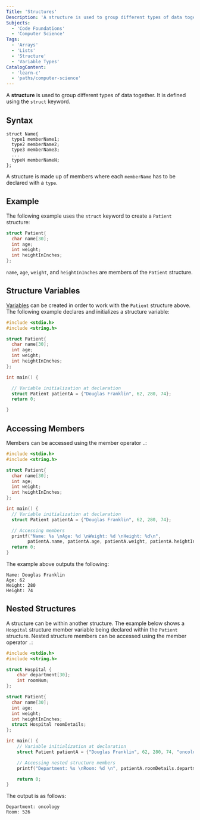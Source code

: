 ```yaml
---
Title: 'Structures'
Description: 'A structure is used to group different types of data together.'
Subjects:
  - 'Code Foundations'
  - 'Computer Science'
Tags:
  - 'Arrays'
  - 'Lists'
  - 'Structure'
  - 'Variable Types'
CatalogContent:
  - 'learn-c'
  - 'paths/computer-science'
---
```


A **structure** is used to group different types of data together. It is defined using the `struct` keyword.

## Syntax

```pseudo
struct Name{
  type1 memberName1;
  type2 memberName2;
  type3 memberName3;
  ...
  typeN memberNameN;
};
```

A structure is made up of members where each `memberName` has to be declared with a `type`.

## Example

The following example uses the `struct` keyword to create a `Patient` structure:

```c
struct Patient{
  char name[30];
  int age;
  int weight;
  int heightInInches;
};
```

`name`, `age`, `weight`, and `heightInInches` are members of the `Patient` structure.

## Structure Variables

[Variables](https://www.codecademy.com/resources/docs/c/variables) can be created in order to work with the `Patient` structure above. The following example declares and initializes a structure variable:

```c
#include <stdio.h>
#include <string.h>

struct Patient{
  char name[30];
  int age;
  int weight;
  int heightInInches;
};

int main() {

  // Variable initialization at declaration
  struct Patient patientA = {"Douglas Franklin", 62, 280, 74};
  return 0;

}
```

## Accessing Members

Members can be accessed using the member operator `.`:

```c
#include <stdio.h>
#include <string.h>

struct Patient{
  char name[30];
  int age;
  int weight;
  int heightInInches;
};

int main() {
  // Variable initialization at declaration
  struct Patient patientA = {"Douglas Franklin", 62, 280, 74};

  // Accessing members
  printf("Name: %s \nAge: %d \nWeight: %d \nHeight: %d\n",
        patientA.name, patientA.age, patientA.weight, patientA.heightInInches);
  return 0;
}
```

The example above outputs the following:

```shell
Name: Douglas Franklin
Age: 62
Weight: 280
Height: 74
```

## Nested Structures

A structure can be within another structure. The example below shows a `Hospital` structure member variable being declared within the `Patient` structure.
Nested structure members can be accessed using the member operator `.`:

```c
#include <stdio.h>
#include <string.h>

struct Hospital {
    char department[30];
    int roomNum;
};

struct Patient{
  char name[30];
  int age;
  int weight;
  int heightInInches;
  struct Hospital roomDetails;
};

int main() {
    // Variable initialization at declaration
    struct Patient patientA = {"Douglas Franklin", 62, 280, 74, "oncology", 526};

    // Accessing nested structure members
    printf("Department: %s \nRoom: %d \n", patientA.roomDetails.department, patientA.roomDetails.roomNum);

    return 0;
}
```

The output is as follows:

```shell
Department: oncology
Room: 526
```
